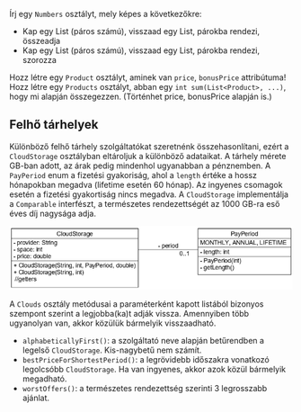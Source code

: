 Írj egy `Numbers` osztályt, mely képes a következőkre:

* Kap egy List<Integer> (páros számú), visszaad egy List<Integer>, párokba rendezi, összeadja
* Kap egy List<Integer> (páros számú), visszaad egy List<Integer>, párokba rendezi, szorozza

Hozz létre egy `Product` osztályt, aminek van `price`, `bonusPrice` attribútuma!
Hozz létre egy `Products` osztályt, abban egy `int sum(List<Product>, ...)`,
hogy mi alapján összegezzen. (Történhet price, bonusPrice alapján is.)

## Felhő tárhelyek

Különböző felhő tárhely szolgáltatókat szeretnénk összehasonlítani, ezért a `CloudStorage` osztályban 
eltároljuk a különböző adataikat. A tárhely mérete GB-ban adott, az árak pedig mindenhol ugyanabban a pénznemben. 
A `PayPeriod` enum a fizetési gyakoriság, ahol a `length` értéke a hossz hónapokban megadva (lifetime esetén 60 hónap). 
Az ingyenes csomagok esetén a fizetési gyakortiság nincs megadva. A 
`CloudStorage` implementálja a `Comparable` interfészt, a természetes rendezettségét az 1000 GB-ra eső éves díj nagysága adja.

![CloudStorage UML](images/cloud_class.png)

A `Clouds` osztály metódusai a paraméterként kapott listából bizonyos szempont szerint a legjobba(ka)t adják vissza. 
Amennyiben több ugyanolyan van, akkor közülük bármelyik visszaadható.

* `alphabeticallyFirst()`: a szolgáltató neve alapján betűrendben a legelső `CloudStorage`. Kis-nagybetű nem számít.
* `bestPriceForShortestPeriod()`: a legrövidebb időszakra vonatkozó legolcsóbb `CloudStorage`. Ha van 
ingyenes, akkor azok közül bármelyik megadható.
* `worstOffers()`: a természetes rendezettség szerinti 3 legrosszabb ajánlat.
